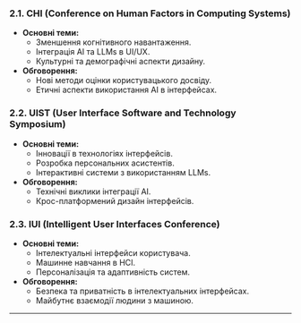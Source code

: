 ### 2.1. CHI (Conference on Human Factors in Computing Systems)

- **Основні теми:**
  - Зменшення когнітивного навантаження.
  - Інтеграція AI та LLMs в UI/UX.
  - Культурні та демографічні аспекти дизайну.
- **Обговорення:**
  - Нові методи оцінки користувацького досвіду.
  - Етичні аспекти використання AI в інтерфейсах.

### 2.2. UIST (User Interface Software and Technology Symposium)

- **Основні теми:**
  - Інновації в технологіях інтерфейсів.
  - Розробка персональних асистентів.
  - Інтерактивні системи з використанням LLMs.
- **Обговорення:**
  - Технічні виклики інтеграції AI.
  - Крос-платформений дизайн інтерфейсів.

### 2.3. IUI (Intelligent User Interfaces Conference)

- **Основні теми:**
  - Інтелектуальні інтерфейси користувача.
  - Машинне навчання в HCI.
  - Персоналізація та адаптивність систем.
- **Обговорення:**
  - Безпека та приватність в інтелектуальних інтерфейсах.
  - Майбутнє взаємодії людини з машиною.

---
